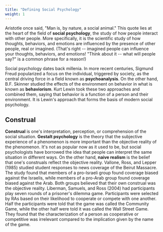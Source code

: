 ```yaml
---
title: "Defining Social Psychology"
weight: 1
---
```


Aristotle once said, "Man is, by nature, a social animal." This quote lies at the heart of the field of **social psychology**, the study of how people interact with other people. More specifically, it is the scientific study of how thoughts, behaviors, and emotions are influenced by the presence of other people, real or imagined. (That's right -- imagined people can influence your thoughts, behaviors, and emotions! "Think about it -- what will people say?" is a common phrase for a reason!)

Social psychology dates back millenia. In more recent centuries, Sigmund Freud popularized a focus on the individual, triggered by society, as the central driving force in a field known as **psychoanalysis**. On the other hand, B.F. Skinner studied the effects of the environment on behavior in what is known as **behaviorism**. Kurt Lewin took these two approaches and combined them, saying that behavior is a function of a person and their environment. It is Lewin's approach that forms the basis of modern social psychology.

## Construal

**Construal** is one's interpretation, perception, or comprehension of the social situation. **Gestalt psychology** is the theory that the subjective experience of a phenomenon is more important than the objective reality of the phenomenon. It's not as popular now as it used to be, but social psychologists have borrowed the idea that people can interpret the same situation in different ways. On the other hand, **naive realism** is the belief that one's construals reflect the objective reality. Vallone, Ross, and Lepper (1985) studied student responses to news coverage of the Beirut Massacre. The study found that members of a pro-Israeli group found coverage biased against the Israelis, while members of a pro-Arab group found coverage biased against the Arab. Both groups believed that their own construal was the objective reality. Liberman, Samuels, and Ross (2004) had participants play seven rounds of a prisoner's dilemma game. Participants were selected by RAs based on their likelihood to cooperate or compete with one another. Half the participants were told that the game was called the Community Game, while the other half were told it was called the Wall Street Game. They found that the characterization of a person as cooperative or competitive was irrelevant compared to the implication given by the name of the game.
